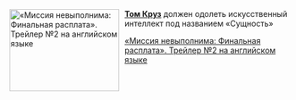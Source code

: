 <!--2025-04-15 11:00:26-->
<div class="yb">
  <div class="rss kino_kino"><a href="https://www.kino-teatr.ru/video/48204/" title="«Миссия невыполнима: Финальная расплата». Трейлер №2 на английском языке"><img src="https://www.kino-teatr.ru/video/4/0/48204/poster.jpg" width="196" height="147" align="left" hspace="5" style="margin: 0px 10px 0px 5px" alt="«Миссия невыполнима: Финальная расплата». Трейлер №2 на английском языке"/></a><a href=https://www.kino-teatr.ru/kino/acter/m/hollywood/49091/bio/ target=_blank><strong>Том Круз</strong></a> должен одолеть искусственный интеллект под названием «Сущность» <p class="titl"><a href="https://www.kino-teatr.ru/video/48204/">«Миссия невыполнима: Финальная расплата». Трейлер №2 на английском языке</a></p></div>
</div>
